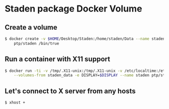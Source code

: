 
Staden package Docker Volume
===================

## Create a volume

```bash
$ docker create -v $HOME/Desktop/Staden:/home/staden/Data --name staden_data \
    ptp/staden /bin/true
```

## Run a container with X11 support

```bash
$ docker run -ti -v /tmp/.X11-unix:/tmp/.X11-unix -v /etc/localtime:/etc/localtime:ro \
    --volumes-from staden_data -e DISPLAY=$DISPLAY --name staden ptp/staden
```

## Let's connect to X server from any hosts

```bash
$ xhost +
```

